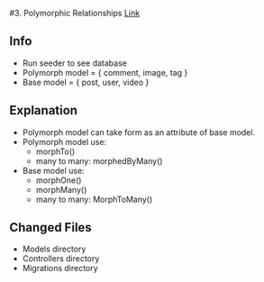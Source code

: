 #3. Polymorphic Relationships
[Link](https://www.youtube.com/watch?v=C7T1689IvPQ&list=PLpzy7FIRqpGD5pN3-Y66YDtxJCYuGumFO&index=3)

## Info
* Run seeder to see database
* Polymorph model = { comment, image, tag }
* Base model = { post, user, video }

## Explanation
* Polymorph model can take form as an attribute of base model.
* Polymorph model use:
    * morphTo()
    * many to many: morphedByMany()
* Base model use:
    * morphOne()
    * morphMany()
    * many to many: MorphToMany()

## Changed Files
* Models directory
* Controllers directory
* Migrations directory
